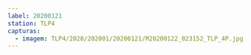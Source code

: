 ```yaml
---
label: 20200121
station: TLP4
capturas:
  - imagem: TLP4/2020/202001/20200121/M20200122_023152_TLP_4P.jpg
---
```

